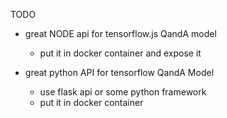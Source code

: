 TODO

- great NODE api for tensorflow.js QandA model
  - put it in docker container and expose it

- great python API for tensorflow QandA Model
  - use flask api or some python framework
  - put it in docker container


